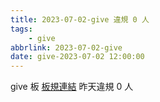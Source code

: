 ```yaml
---
title: 2023-07-02-give 違規 0 人
tags:
    - give
abbrlink: 2023-07-02-give
date: give-2023-07-02 12:00:00
---
```

give 板 [板規連結](https://www.ptt.cc/bbs/give/M.1612495900.A.C32.html)
昨天違規 0 人

